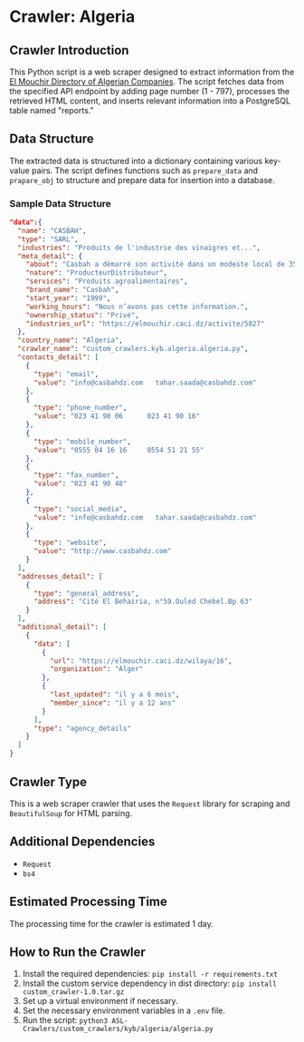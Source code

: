 # Crawler: Algeria

## Crawler Introduction
This Python script is a web scraper designed to extract information from the [El Mouchir Directory of Algerian Companies](https://elmouchir.caci.dz/toutesentreprises?entreprise_search=bank#titre_page). The script fetches data from the specified API endpoint by adding page number (1 - 797), processes the retrieved HTML content, and inserts relevant information into a PostgreSQL table named "reports."

## Data Structure
The extracted data is structured into a dictionary containing various key-value pairs. The script defines functions such as `prepare_data` and `prapare_obj` to structure and prepare data for insertion into a database.

### Sample Data Structure
```json
"data":{
  "name": "CASBAH",
  "type": "SARL",
  "industries": "Produits de l'industrie des vinaigres et...",
  "meta_detail": {
    "about": "Casbah a démarré son activité dans un modeste local de 35m² situé dans la vallée de la rampe avec 3 salariés, aujourd'hui le producteur de vinaigre Casbah compte 150 salariés avec une usine à Ouled Chbel d'une superficie de 6400m² Casbah a toujours voulu partager le quotidien du peuple algérien ainsi que de nos chers consommateurs récompensés pour leur fidélité.",
    "nature": "ProducteurDistributeur",
    "services": "Produits agroalimentaires",
    "brand_name": "Casbah",
    "start_year": "1999",
    "working_hours": "Nous n’avons pas cette information.",
    "ownership_status": "Privé",
    "industries_url": "https://elmouchir.caci.dz/activite/5827"
  },
  "country_name": "Algeria",
  "crawler_name": "custom_crawlers.kyb.algeria.algeria.py",
  "contacts_detail": [
    {
      "type": "email",
      "value": "info@casbahdz.com   tahar.saada@casbahdz.com"
    },
    {
      "type": "phone_number",
      "value": "023 41 90 06      023 41 90 16"
    },
    {
      "type": "mobile_number",
      "value": "0555 04 16 16     0554 51 21 55"
    },
    {
      "type": "fax_number",
      "value": "023 41 90 48"
    },
    {
      "type": "social_media",
      "value": "info@casbahdz.com   tahar.saada@casbahdz.com"
    },
    {
      "type": "website",
      "value": "http://www.casbahdz.com"
    }
  ],
  "addresses_detail": [
    {
      "type": "general_address",
      "address": "Cité El Behairia, n°59.Ouled Chebel.Bp 63"
    }
  ],
  "additional_detail": [
    {
      "data": [
        {
          "url": "https://elmouchir.caci.dz/wilaya/16",
          "organization": "Alger"
        },
        {
          "last_updated": "il y a 6 mois",
          "member_since": "il y a 12 ans"
        }
      ],
      "type": "agency_details"
    }
  ]
}
```

## Crawler Type
This is a web scraper crawler that uses the `Request` library for scraping and `BeautifulSoup` for HTML parsing.

## Additional Dependencies
- `Request`
- `bs4`

## Estimated Processing Time
The processing time for the crawler is estimated 1 day.

## How to Run the Crawler
1. Install the required dependencies: `pip install -r requirements.txt`
2. Install the custom service dependency in dist directory: `pip install custom_crawler-1.0.tar.gz` 
3. Set up a virtual environment if necessary.
4. Set the necessary environment variables in a `.env` file.
5. Run the script: `python3 ASL-Crawlers/custom_crawlers/kyb/algeria/algeria.py`